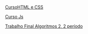 <p>
  <a href="https://phcastello.github.io/CursoHTML-CSS/">CursoHTML e CSS</a>
</p>
<p>
  <a href="https://phcastello.github.io/CursoJS/">Curso Js</a>
</p>
<p>
  <a href="https://phcastello.github.io/Gerenciamento-de-constelacoes">Trabalho Final Algoritmos 2, 2 período</a>
</p>
